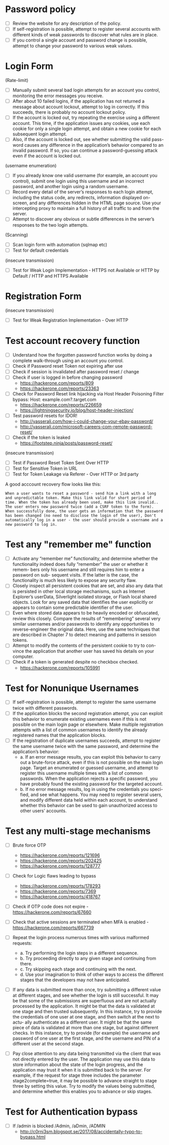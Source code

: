 # Password policy

- [ ] Review the website for any description of the policy.
- [ ] If self-registration is possible, attempt to register several accounts with different kinds of weak passwords to discover what rules are in place.
- [ ] If you control a single account and password change is possible, attempt to change your password to various weak values.

# Login Form

(Rate-limit)

- [ ] Manually submit several bad login attempts for an account you control, monitoring the error messages you receive.
- [ ] After about 10 failed logins, if the application has not returned a message about account lockout, attempt to log in correctly. If this succeeds, there is probably no account lockout policy.
- [ ] If the account is locked out, try repeating the exercise using a different account. This time, if the application issues any cookies, use each cookie for only a single login attempt, and obtain a new cookie for each subsequent login attempt.
- [ ] Also, if the account is locked out, see whether submitting the valid pass- word causes any difference in the application’s behavior compared to an invalid password. If so, you can continue a password-guessing attack even if the account is locked out.

(username enumeration)

- [ ] If you already know one valid username (for example, an account you control), submit one login using this username and an incorrect password, and another login using a random username.
- [ ] Record every detail of the server’s responses to each login attempt, including the status code, any redirects, information displayed on- screen, and any differences hidden in the HTML page source. Use your intercepting proxy to maintain a full history of all traffic to and from the server.
- [ ] Attempt to discover any obvious or subtle differences in the server’s responses to the two login attempts.

(Scanning)

- [ ] Scan login form with automation (sqlmap etc)
- [ ] Test for default credentials

(insecure transmission)
- [ ] Test for Weak Login Implementation - HTTPS not Available or HTTP by Default / HTTP and HTTPS Available

# Registration Form

(insecure transmission)

- [ ] Test for Weak Registration Implementation - Over HTTP

# Test account recovery function

- [ ] Understand how the forgotten password function works by doing a complete walk-through using an account you control.
- [ ] Check if Password reset Token not expiring after use
- [ ] Check if session is invalidated after password reset / change
- [ ] Check if user is logged in before changing password
    - https://hackerone.com/reports/809
    - https://hackerone.com/reports/23363
- [ ] Check for Password Reset link hijacking via Host Header Poisoning Filter bypass: Host: example.com?.target.com 
    - https://hackerone.com/reports/226659 
    - https://lightningsecurity.io/blog/host-header-injection/
- [ ] Test password resets for IDOR!
    - http://yasserali.com/how-i-could-change-your-ebay-password/
    - http://yasserali.com/microsoft-careers-com-remote-password-reset/
- [ ] Check if the token is leaked
    - https://footstep.ninja/posts/password-reset/

(insecure transmission)
- [ ] Test if Password Reset Token Sent Over HTTP
- [ ] Test for Sensitive Token in URL
- [ ] Test for Token Leakage via Referer - Over HTTP or 3rd party

A good acccount recovery flow looks like this:
```
When a user wants to reset a password - send him a link with a long and unpredictable token. Make this link valid for short period of time. When the token has already been used, make this link invalid.. The user enters new password twice (add a CSRF token to the form). When successfully done, the user gets an information that the password has been changed (no need to disclose the login of the user), Don't automatically log in a user - the user should provide a username and a new password to log in.
```

# Test any "remember me" function
- [ ] Activate any “remember me” functionality, and determine whether the functionality indeed does fully “remember” the user or whether it remem- bers only his username and still requires him to enter a password on sub- sequent visits. If the latter is the case, the functionality is much less likely to expose any security flaw.
- [ ] Closely inspect all persistent cookies that are set, and also any data that is persisted in other local storage mechanisms, such as Internet Explorer’s userData, Silverlight isolated storage, or Flash local shared objects. Look for any saved data that identifies the user explicitly or appears to contain some predictable identifier of the user.
- [ ] Even where stored data appears to be heavily encoded or obfuscated, review this closely. Compare the results of “remembering” several very similar usernames and/or passwords to identify any opportunities to reverse-engineer the original data. Here, use the same techniques that are described in Chapter 7 to detect meaning and patterns in session tokens.
- [ ] Attempt to modify the contents of the persistent cookie to try to con- vince the application that another user has saved his details on your computer.
- [ ] Check if a token is generated despite no checkbox checked.
    - https://hackerone.com/reports/105991

# Test for Nonunique Usernames
- [ ] If self-registration is possible, attempt to register the same username twice with different passwords.
- [ ] If the application blocks the second registration attempt, you can exploit this behavior to enumerate existing usernames even if this is not possible on the main login page or elsewhere. Make multiple registration attempts with a list of common usernames to identify the already registered names that the application blocks.
- [ ] If the registration of duplicate usernames succeeds, attempt to register the same username twice with the same password, and determine the application’s behavior:
   -  a. If an error message results, you can exploit this behavior to carry out a brute-force attack, even if this is not possible on the main login page. Target an enumerated or guessed username, and attempt to register this username multiple times with a list of common passwords. When the application rejects a specific password, you have probably found the existing password for the targeted account.
   -  b. If no error message results, log in using the credentials you speci- fied, and see what happens. You may need to register several users, and modify different data held within each account, to understand whether this behavior can be used to gain unauthorized access to other users’ accounts.

# Test any multi-stage mechanisms
- [ ] Brute force OTP
    - https://hackerone.com/reports/121696
    - https://hackerone.com/reports/202425
    - https://hackerone.com/reports/128777

- [ ] Check for Logic flaws leading to bypass 
    - https://hackerone.com/reports/178293
    - https://hackerone.com/reports/7369
    - https://hackerone.com/reports/418767
- [ ] Check if OTP code does not expire - https://hackerone.com/reports/67660
- [ ] Check that active sessions are terminated when MFA is enabled - https://hackerone.com/reports/667739
- [ ] Repeat the login process numerous times with various malformed requests:
   - a. Try performing the login steps in a different sequence.
   - b. Try proceeding directly to any given stage and continuing from there.
   - c. Try skipping each stage and continuing with the next.
   - d. Use your imagination to think of other ways to access the different stages that the developers may not have anticipated.
- [ ] If any data is submitted more than once, try submitting a different value at different stages, and see whether the login is still successful. It may be that some of the submissions are superfluous and are not actually processed by the application. It might be that the data is validated at one stage and then trusted subsequently. In this instance, try to provide the credentials of one user at one stage, and then switch at the next to actu- ally authenticate as a different user. It might be that the same piece of data is validated at more than one stage, but against different checks. In this instance, try to provide (for example) the username and password of one user at the first stage, and the username and PIN of a different user at the second stage.
- [ ] Pay close attention to any data being transmitted via the client that was not directly entered by the user. The application may use this data to store information about the state of the login progress, and the application may trust it when it is submitted back to the server. For example, if the request for stage three includes the parameter stage2complete=true, it may be possible to advance straight to stage three by setting this value. Try to modify the values being submitted, and determine whether this enables you to advance or skip stages.

# Test for Authentication bypass
- [ ] If /admin is blocked /Admin, /aDmin, /ADMIN
    - http://c0rni3sm.blogspot.se/2017/08/accidentally-typo-to-bypass.html
